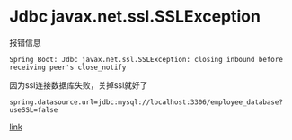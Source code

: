 # Jdbc javax.net.ssl.SSLException

报错信息

    Spring Boot: Jdbc javax.net.ssl.SSLException: closing inbound before receiving peer's close_notify

因为ssl连接数据库失败，关掉ssl就好了

    spring.datasource.url=jdbc:mysql://localhost:3306/employee_database?useSSL=false

[link](https://stackoverflow.com/questions/53131321/spring-boot-jdbc-javax-net-ssl-sslexception-closing-inbound-before-receiving-p)
